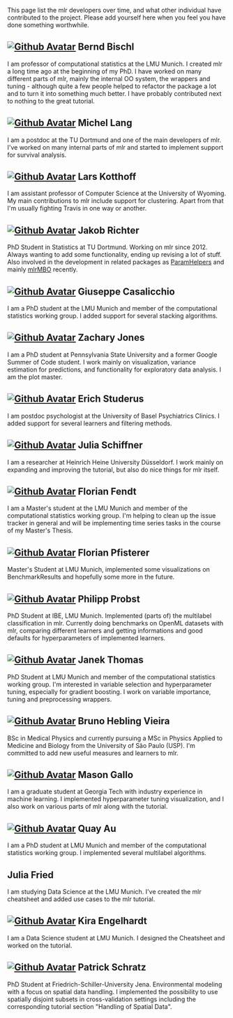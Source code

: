 This page list the mlr developers over time, and what other individual have contributed to the project.
Please add yourself here when you feel you have done something worthwhile.

## [![Github Avatar](https://avatars1.githubusercontent.com/u/1225974?v=3&s=32)](https://github.com/berndbischl) Bernd Bischl
I am professor of computational statistics at the LMU Munich. I created mlr a long time ago at the beginning of my PhD. I have worked on many different parts of mlr, mainly the internal OO system, the wrappers and tuning - although quite a few people helped to refactor the package a lot and to turn it into something much better. I have probably contributed next to nothing to the great tutorial.  

## [![Github Avatar](https://avatars2.githubusercontent.com/u/1260920?v=3&s=32)](https://github.com/mllg) Michel Lang
I am a postdoc at the TU Dortmund and one of the main developers of mlr. I've worked on many internal parts of mlr and started to implement support for survival analysis. 

## [![Github Avatar](https://avatars2.githubusercontent.com/u/579233?v=3&s=32)](https://github.com/larskotthoff) Lars Kotthoff
I am assistant professor of Computer Science at the University of Wyoming. My main contributions to mlr include support for clustering. Apart from that I'm usually fighting Travis in one way or another.

## [![Github Avatar](https://avatars0.githubusercontent.com/u/1888623?v=3&s=32)](https://github.com/jakob-r) Jakob Richter
PhD Student in Statistics at TU Dortmund. Working on mlr since 2012. Always wanting to add some functionality, ending up revising a lot of stuff. Also involved in the development in related packages as [ParamHelpers](https://github.com/berndbischl/ParamHelpers) and mainly [mlrMBO](https://github.com/berndbischl/mlrMBO) recently.

## [![Github Avatar](https://avatars0.githubusercontent.com/u/4238748?v=3&s=32)](https://github.com/giuseppec) Giuseppe Casalicchio
I am a PhD student at the LMU Munich and member of the computational statistics working group. I added support for several stacking algorithms.

## [![Github Avatar](https://avatars0.githubusercontent.com/u/1114501?v=3&s=32)](https://github.com/zmjones) Zachary Jones
I am a PhD student at Pennsylvania State University and a former Google Summer of Code student. I work mainly on visualization, variance estimation for predictions, and functionality for exploratory data analysis. I am the plot master.

## [![Github Avatar](https://avatars0.githubusercontent.com/u/373643?v=3&s=32)](https://github.com/studerus) Erich Studerus
I am postdoc psychologist at the University of Basel Psychiatrics Clinics. I added support for several learners and filtering methods. 

## [![Github Avatar](https://avatars0.githubusercontent.com/u/8244303?v=3&s=32)](https://github.com/schiffner) Julia Schiffner
I am a researcher at Heinrich Heine University Düsseldorf. I work mainly on expanding and improving the tutorial, but also do nice things for mlr itself.

## [![Github Avatar](https://avatars0.githubusercontent.com/u/13407676?v=3&s=32)](https://github.com/florianfendt) Florian Fendt
I am a Master's student at the LMU Munich and member of the computational statistics working group. I'm helping to clean up the issue tracker in general and will be implementing time series tasks in the course of my Master's Thesis.

## [![Github Avatar](https://avatars0.githubusercontent.com/u/7313671?v=3&s=32)](https://github.com/pfistfl) Florian Pfisterer
Master's Student at LMU Munich, implemented some visualizations on BenchmarkResults and hopefully some more in the future.

## [![Github Avatar](https://avatars0.githubusercontent.com/u/11573242?v=3&s=40)](https://github.com/philipppro) Philipp Probst
PhD Student at IBE, LMU Munich. Implemented (parts of) the multilabel classification in mlr. Currently doing benchmarks on OpenML datasets with mlr, comparing different learners and getting informations and good defaults for hyperparameters of implemented learners.

## [![Github Avatar](https://avatars1.githubusercontent.com/u/7561944?v=3&s=40)](https://github.com/ja-thomas) Janek Thomas
PhD Student at LMU Munich and member of the computational statistics working group. I'm interested in variable selection and hyperparameter tuning, especially for gradient boosting. I work on variable importance, tuning and  preprocessing wrappers.

## [![Github Avatar](https://avatars3.githubusercontent.com/u/18633953?v=3&s=40)](https://github.com/catastrophic-failure) Bruno Hebling Vieira
BSc in Medical Physics and currently pursuing a MSc in Physics Applied to Medicine and Biology from the University of São Paulo (USP). I'm committed to add new useful measures and learners to mlr.

## [![Github Avatar](https://avatars2.githubusercontent.com/u/4913951?v=3&s=32)](https://github.com/MasonGallo) Mason Gallo
I am a graduate student at Georgia Tech with industry experience in machine learning. I implemented hyperparameter tuning visualization, and I also work on various parts of mlr along with the tutorial.

## [![Github Avatar](https://avatars3.githubusercontent.com/u/15329438?v=3&s=32)](https://github.com/QuayAu) Quay Au
I am a PhD student at LMU Munich and member of the computational statistics working group. I implemented several multilabel algorithms.

## Julia Fried
I am studying Data Science at the LMU Munich. I've created the mlr cheatsheet and added use cases to the mlr tutorial.

## [![Github Avatar](https://avatars0.githubusercontent.com/u/26045602?v=3&s=40)](https://github.com/engelhardtk) Kira Engelhardt
I am a Data Science student at LMU Munich. I designed the Cheatsheet and worked on the tutorial. 

## [![Github Avatar](https://avatars0.githubusercontent.com/u/8430564?v=3&s=40)](https://github.com/pat-s) Patrick Schratz
PhD Student at Friedrich-Schiller-University Jena. Environmental modeling with a focus on spatial data handling. I implemented the possibility to use spatially disjoint subsets in cross-validation settings including the corresponding tutorial section "Handling of Spatial Data".  
